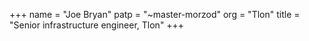 +++
name = "Joe Bryan"
patp = "~master-morzod"
org = "Tlon"
title = "Senior infrastructure engineer, Tlon"
+++